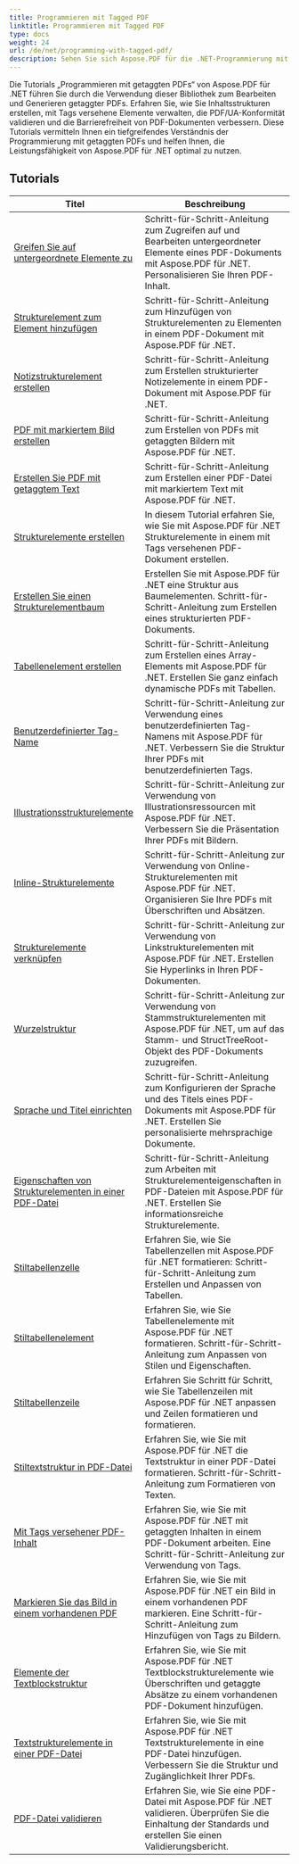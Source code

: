 ```yaml
---
title: Programmieren mit Tagged PDF
linktitle: Programmieren mit Tagged PDF
type: docs
weight: 24
url: /de/net/programming-with-tagged-pdf/
description: Sehen Sie sich Aspose.PDF für die .NET-Programmierung mit getaggten PDF-Tutorials an, um die Manipulation und Generierung getaggter PDFs zu meistern.
---
```


Die Tutorials „Programmieren mit getaggten PDFs“ von Aspose.PDF für .NET führen Sie durch die Verwendung dieser Bibliothek zum Bearbeiten und Generieren getaggter PDFs. Erfahren Sie, wie Sie Inhaltsstrukturen erstellen, mit Tags versehene Elemente verwalten, die PDF/UA-Konformität validieren und die Barrierefreiheit von PDF-Dokumenten verbessern. Diese Tutorials vermitteln Ihnen ein tiefgreifendes Verständnis der Programmierung mit getaggten PDFs und helfen Ihnen, die Leistungsfähigkeit von Aspose.PDF für .NET optimal zu nutzen.

## Tutorials
| Titel | Beschreibung |
| --- | --- | 
| [Greifen Sie auf untergeordnete Elemente zu](./access-children-elements/) | Schritt-für-Schritt-Anleitung zum Zugreifen auf und Bearbeiten untergeordneter Elemente eines PDF-Dokuments mit Aspose.PDF für .NET. Personalisieren Sie Ihren PDF-Inhalt. |  
| [Strukturelement zum Element hinzufügen](./add-structure-element-into-element/) | Schritt-für-Schritt-Anleitung zum Hinzufügen von Strukturelementen zu Elementen in einem PDF-Dokument mit Aspose.PDF für .NET. |  
| [Notizstrukturelement erstellen](./create-note-structure-element/) | Schritt-für-Schritt-Anleitung zum Erstellen strukturierter Notizelemente in einem PDF-Dokument mit Aspose.PDF für .NET. |  
| [PDF mit markiertem Bild erstellen](./create-pdf-with-tagged-image/) | Schritt-für-Schritt-Anleitung zum Erstellen von PDFs mit getaggten Bildern mit Aspose.PDF für .NET. |  
| [Erstellen Sie PDF mit getaggtem Text](./create-pdf-with-tagged-text/) | Schritt-für-Schritt-Anleitung zum Erstellen einer PDF-Datei mit markiertem Text mit Aspose.PDF für .NET. |  
| [Strukturelemente erstellen](./create-structure-elements/) | In diesem Tutorial erfahren Sie, wie Sie mit Aspose.PDF für .NET Strukturelemente in einem mit Tags versehenen PDF-Dokument erstellen. |  
| [Erstellen Sie einen Strukturelementbaum](./create-structure-elements-tree/) | Erstellen Sie mit Aspose.PDF für .NET eine Struktur aus Baumelementen. Schritt-für-Schritt-Anleitung zum Erstellen eines strukturierten PDF-Dokuments. |  
| [Tabellenelement erstellen](./create-table-element/) | Schritt-für-Schritt-Anleitung zum Erstellen eines Array-Elements mit Aspose.PDF für .NET. Erstellen Sie ganz einfach dynamische PDFs mit Tabellen. |  
| [Benutzerdefinierter Tag-Name](./custom-tag-name/) | Schritt-für-Schritt-Anleitung zur Verwendung eines benutzerdefinierten Tag-Namens mit Aspose.PDF für .NET. Verbessern Sie die Struktur Ihrer PDFs mit benutzerdefinierten Tags. |  
| [Illustrationsstrukturelemente](./illustration-structure-elements/) | Schritt-für-Schritt-Anleitung zur Verwendung von Illustrationsressourcen mit Aspose.PDF für .NET. Verbessern Sie die Präsentation Ihrer PDFs mit Bildern. |  
| [Inline-Strukturelemente](./inline-structure-elements/) | Schritt-für-Schritt-Anleitung zur Verwendung von Online-Strukturelementen mit Aspose.PDF für .NET. Organisieren Sie Ihre PDFs mit Überschriften und Absätzen. |  
| [Strukturelemente verknüpfen](./link-structure-elements/) | Schritt-für-Schritt-Anleitung zur Verwendung von Linkstrukturelementen mit Aspose.PDF für .NET. Erstellen Sie Hyperlinks in Ihren PDF-Dokumenten. |  
| [Wurzelstruktur](./root-structure/) | Schritt-für-Schritt-Anleitung zur Verwendung von Stammstrukturelementen mit Aspose.PDF für .NET, um auf das Stamm- und StructTreeRoot-Objekt des PDF-Dokuments zuzugreifen. |  
| [Sprache und Titel einrichten](./setup-language-and-title/) | Schritt-für-Schritt-Anleitung zum Konfigurieren der Sprache und des Titels eines PDF-Dokuments mit Aspose.PDF für .NET. Erstellen Sie personalisierte mehrsprachige Dokumente. |  
| [Eigenschaften von Strukturelementen in einer PDF-Datei](./structure-elements-properties/) | Schritt-für-Schritt-Anleitung zum Arbeiten mit Strukturelementeigenschaften in PDF-Dateien mit Aspose.PDF für .NET. Erstellen Sie informationsreiche Strukturelemente. |  
| [Stiltabellenzelle](./style-table-cell/) | Erfahren Sie, wie Sie Tabellenzellen mit Aspose.PDF für .NET formatieren: Schritt-für-Schritt-Anleitung zum Erstellen und Anpassen von Tabellen. |  
| [Stiltabellenelement](./style-table-element/) | Erfahren Sie, wie Sie Tabellenelemente mit Aspose.PDF für .NET formatieren. Schritt-für-Schritt-Anleitung zum Anpassen von Stilen und Eigenschaften. |  
| [Stiltabellenzeile](./style-table-row/) | Erfahren Sie Schritt für Schritt, wie Sie Tabellenzeilen mit Aspose.PDF für .NET anpassen und Zeilen formatieren und formatieren. |  
| [Stiltextstruktur in PDF-Datei](./style-text-structure/) | Erfahren Sie, wie Sie mit Aspose.PDF für .NET die Textstruktur in einer PDF-Datei formatieren. Schritt-für-Schritt-Anleitung zum Formatieren von Texten. |  
| [Mit Tags versehener PDF-Inhalt](./tagged-pdf-content/) | Erfahren Sie, wie Sie mit Aspose.PDF für .NET mit getaggten Inhalten in einem PDF-Dokument arbeiten. Eine Schritt-für-Schritt-Anleitung zur Verwendung von Tags. |  
| [Markieren Sie das Bild in einem vorhandenen PDF](./tag-image-in-existing-pdf/) | Erfahren Sie, wie Sie mit Aspose.PDF für .NET ein Bild in einem vorhandenen PDF markieren. Eine Schritt-für-Schritt-Anleitung zum Hinzufügen von Tags zu Bildern. |  
| [Elemente der Textblockstruktur](./text-block-structure-elements/) | Erfahren Sie, wie Sie mit Aspose.PDF für .NET Textblockstrukturelemente wie Überschriften und getaggte Absätze zu einem vorhandenen PDF-Dokument hinzufügen. |  
| [Textstrukturelemente in einer PDF-Datei](./text-structure-elements/) | Erfahren Sie, wie Sie mit Aspose.PDF für .NET Textstrukturelemente in eine PDF-Datei hinzufügen. Verbessern Sie die Struktur und Zugänglichkeit Ihrer PDFs. |  
| [PDF-Datei validieren](./validate-pdf/) | Erfahren Sie, wie Sie eine PDF-Datei mit Aspose.PDF für .NET validieren. Überprüfen Sie die Einhaltung der Standards und erstellen Sie einen Validierungsbericht. |  
